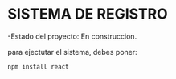 <h1>SISTEMA DE REGISTRO</h1>

-Estado del proyecto: En construccion.

para ejectutar el sistema, debes poner:

```npm install react```
